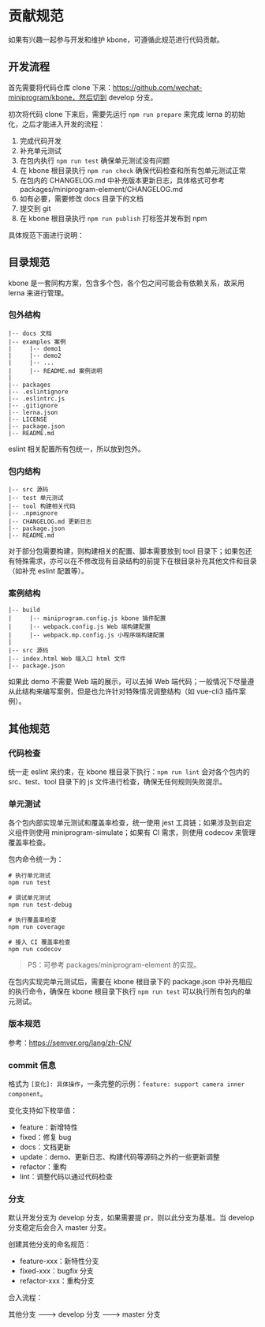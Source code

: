 # 贡献规范

如果有兴趣一起参与开发和维护 kbone，可遵循此规范进行代码贡献。

## 开发流程

首先需要将代码仓库 clone 下来：https://github.com/wechat-miniprogram/kbone，然后切到 develop 分支。

初次将代码 clone 下来后，需要先运行 `npm run prepare` 来完成 lerna 的初始化，之后才能进入开发的流程：

1. 完成代码开发
2. 补充单元测试
3. 在包内执行 `npm run test` 确保单元测试没有问题
4. 在 kbone 根目录执行 `npm run check` 确保代码检查和所有包单元测试正常
5. 在包内的 CHANGELOG.md 中补充版本更新日志，具体格式可参考 packages/miniprogram-element/CHANGELOG.md
6. 如有必要，需要修改 docs 目录下的文档
7. 提交到 git
8. 在 kbone 根目录执行 `npm run publish` 打标签并发布到 npm

具体规范下面进行说明：

## 目录规范

kbone 是一套同构方案，包含多个包，各个包之间可能会有依赖关系，故采用 lerna 来进行管理。

### 包外结构

```
|-- docs 文档
|-- examples 案例
|     |-- demo1
|     |-- demo2
|     |-- ...
|     |-- README.md 案例说明
|
|-- packages
|-- .eslintignore
|-- .eslintrc.js
|-- .gitignore
|-- lerna.json
|-- LICENSE
|-- package.json
|-- README.md
```

eslint 相关配置所有包统一，所以放到包外。

### 包内结构

```
|-- src 源码
|-- test 单元测试
|-- tool 构建相关代码
|-- .npmignore
|-- CHANGELOG.md 更新日志
|-- package.json
|-- README.md
```

对于部分包需要构建，则构建相关的配置、脚本需要放到 tool 目录下；如果包还有特殊需求，亦可以在不修改现有目录结构的前提下在根目录补充其他文件和目录（如补充 eslint 配置等）。

### 案例结构

```
|-- build
|     |-- miniprogram.config.js kbone 插件配置
|     |-- webpack.config.js Web 端构建配置
|     |-- webpack.mp.config.js 小程序端构建配置
|
|-- src 源码
|-- index.html Web 端入口 html 文件
|-- package.json
```

如果此 demo 不需要 Web 端的展示，可以去掉 Web 端代码；一般情况下尽量遵从此结构来编写案例，但是也允许针对特殊情况调整结构（如 vue-cli3 插件案例）。

## 其他规范

### 代码检查

统一走 eslint 来约束，在 kbone 根目录下执行：`npm run lint` 会对各个包内的 src、test、tool 目录下的 js 文件进行检查，确保无任何规则失败提示。

### 单元测试

各个包内部实现单元测试和覆盖率检查，统一使用 jest 工具链；如果涉及到自定义组件则使用 miniprogram-simulate；如果有 CI 需求，则使用 codecov 来管理覆盖率检查。

包内命令统一为：

```
# 执行单元测试
npm run test

# 调试单元测试
npm run test-debug

# 执行覆盖率检查
npm run coverage

# 接入 CI 覆盖率检查
npm run codecov
```

> PS：可参考 packages/miniprogram-element 的实现。

在包内实现完单元测试后，需要在 kbone 根目录下的 package.json 中补充相应的执行命令，确保在 kbone 根目录下执行 `npm run test` 可以执行所有包内的单元测试。

### 版本规范

参考：https://semver.org/lang/zh-CN/

### commit 信息

格式为 `[变化]: 具体操作`，一条完整的示例：`feature: support camera inner component`。

变化支持如下枚举值：

* feature：新增特性
* fixed：修复 bug
* docs：文档更新
* update：demo、更新日志、构建代码等源码之外的一些更新调整
* refactor：重构
* lint：调整代码以通过代码检查

### 分支

默认开发分支为 develop 分支，如果需要提 pr，则以此分支为基准。当 develop 分支稳定后会合入 master 分支。

创建其他分支的命名规范：

* feature-xxx：新特性分支
* fixed-xxx：bugfix 分支
* refactor-xxx：重构分支

合入流程：

其他分支 ---> develop 分支 ---> master 分支
